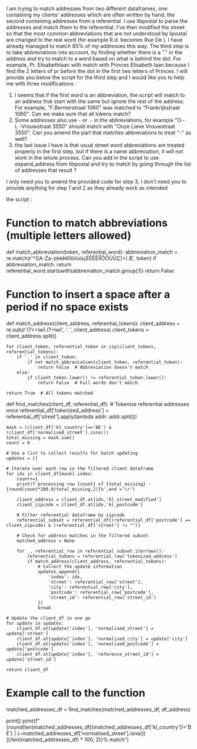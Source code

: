 I am trying to match addresses from two different dataframes, one containing my clients' addresses which are often written by hand, the second containing addresses from a referential. I use libpostal to parse the addresses and match them to the referential. I've then modified the street so that the most common abbreviations that are not understood by lipostal are changed to the real word (for example R.d. becomes Rue De ). I have already managed to match 85% of my addresses this way.
The third step is to take abbreviations into account, by finding whether there is a "." in the address and try to match to a word based on what is behind the dot. For example, Pr. Elisabethlaan with match with Princes Elisabeth laan because I find the 2 letters of pr before the dot in the first two letters of Princes.
I will provide you below the script for the third step and I would like you to help me with three modifications : 
1) I seems that if the first word is an abbreviation, the script will match to an address that start with the same but ignore the rest of the address. For example, "F.Bernierstraat 1060" was matched to "Frankrijkstraat 1060". Can we make sure that all tokens match?
2) Some addresses also use - or .- in the abbreviations, for example "O.-L.-Vrouwstraat 3550" should match with "Onze Lieve Vrouwstraat 3550". Can you amend the part that matches abbrevations to treat "-" as well?
3) the last issue I have is that usual street word abbreviations are treated properly in the first step, but if there is a name abbreviation, it will not work in the whole process. Can you add in the script to use expand_address from libpostal and try to match by going through the list of addresses that result ?

I only need you to amend the provided code for step 3, I don't need you to provide anything for step 1 and 2 as they already work as intended

the script : 

# Function to match abbreviations (multiple letters allowed)
def match_abbreviation(token, referential_word):
    abbreviation_match = re.match(r'^([A-Za-zéèêëïîôöùüçÉÈÊËÏÎÔÖÙÜÇ]+)\.$', token)
    if abbreviation_match:
        return referential_word.startswith(abbreviation_match.group(1))
    return False

# Function to insert a space after a period if no space exists
def match_address(client_address, referential_tokens):
    client_address = re.sub(r'(?<=\w)\.(?=\w)', '. ', client_address)
    client_tokens = client_address.split()
    
    for client_token, referential_token in zip(client_tokens, referential_tokens):
        if '.' in client_token:
            if not match_abbreviation(client_token, referential_token):
                return False  # Abbreviation doesn't match
        else:
            if client_token.lower() != referential_token.lower():
                return False  # Full words don't match
            
    return True  # All tokens matched

def find_matches(client_df, referential_df):
    # Tokenize referential addresses once
    referential_df['tokenized_address'] = referential_df['street'].apply(lambda addr: addr.split())

    mask = (client_df['kl_country']=='BE') & (client_df['normalised_street'].isna())
    total_missing = mask.sum()
    count = 0

    # Use a list to collect results for batch updating
    updates = []

    # Iterate over each row in the filtered client dataframe
    for idx in client_df[mask].index:
        count+=1
        print(f'processing row {count} of {total_missing} - {round(count*100.0/total_missing,2)}%',end ='\r')
        
        client_address = client_df.at[idx,'kl_street_modified']
        client_zipcode = client_df.at[idx,'kl_postcode']

        # Filter referential dataframe by zipcode
        referential_subset = referential_df[(referential_df['postcode'] == client_zipcode) & (referential_df['street'] != "")]

        # Check for address matches in the filtered subset
        matched_address = None
        
        for _, referential_row in referential_subset.iterrows():
            referential_tokens = referential_row['tokenized_address']
            if match_address(client_address, referential_tokens):
                # Collect the update information
                updates.append({
                    'index': idx,
                    'street': referential_row['street'],
                    'city': referential_row['city'],
                    'postcode': referential_row['postcode'],
                    'street_id': referential_row['street_id']
                })
                break

    # Update the client_df in one go
    for update in updates:
        client_df.at[update['index'], 'normalised_street'] = update['street']
        client_df.at[update['index'], 'normalised_city'] = update['city']
        client_df.at[update['index'], 'normalised_postcode'] = update['postcode']
        client_df.at[update['index'], 'reference_street_id'] = update['street_id']
    
    return client_df

# Example call to the function
matched_addresses_df = find_matches(matched_addresses_df, df_address)

print()
print(f"{round(len(matched_addresses_df[(matched_addresses_df['kl_country']!='BE') | (~matched_addresses_df['normalised_street'].isna()) ])/len(matched_addresses_df) * 100, 2)}% match")
#
